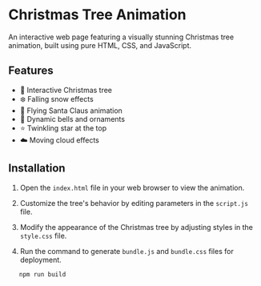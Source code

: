 # Christmas Tree Animation

An interactive web page featuring a visually stunning Christmas tree animation, built using pure HTML, CSS, and JavaScript.

## Features

- 🎄 Interactive Christmas tree
- ❄️ Falling snow effects
- 🎅 Flying Santa Claus animation
- 🔔 Dynamic bells and ornaments
- ⭐ Twinkling star at the top
- ☁️ Moving cloud effects

## Installation

1. Open the `index.html` file in your web browser to view the animation.

2. Customize the tree's behavior by editing parameters in the `script.js` file.

3. Modify the appearance of the Christmas tree by adjusting styles in the `style.css` file.

4. Run the command  to generate `bundle.js` and `bundle.css` files for deployment.
```bash
   npm run build
   ```
